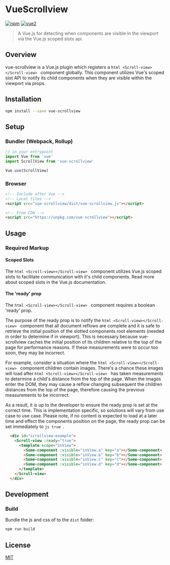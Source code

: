 # VueScrollview

[![npm](https://img.shields.io/npm/v/vue-scrollview.svg)](https://www.npmjs.com/package/vue-scrollview) [![vue2](https://img.shields.io/badge/vue-2.x-brightgreen.svg)](https://vuejs.org/)

> A Vue.js for detecting when components are visible in the viewport via the Vue.js scoped slots api.

## Overview

vue-scrollview is a Vue.js plugin which registers a ```html <Scroll-view></Scroll-view> ``` component globally. This component utilizes Vue's scoped slot
API to notify its child components when they are visible within the viewport via props.

## Installation

```bash
npm install --save vue-scrollview
```

## Setup

### Bundler (Webpack, Rollup)

```js
// in your entrypoint
import Vue from 'vue'
import ScrollView from 'vue-scrollview'

Vue.use(ScrollView)
```

### Browser

```html
<!-- Include after Vue -->
<!-- Local files -->
<script src="vue-scrollview/dist/vue-scrollview.js"></script>

<!-- From CDN -->
<script src="https://unpkg.com/vue-scrollview"></script>
```

## Usage

### Required Markup

#### Scoped Slots

The ```html <Scroll-view></Scroll-view> ``` component utilizes Vue.js scoped slots to facilitate
communication with it's child components. Read more about scoped slots in the Vue.js documentation.

#### The 'ready' prop

The ```html <Scroll-view></Scroll-view> ``` component requires a boolean 'ready' prop.

The purpose of the ready prop is to notify the ```html <Scroll-view></Scroll-view> ``` component that all document reflows
are complete and it is safe to retrieve the initial position of the slotted components root elements (needed in order to determine if in viewport).
This is necessary because vue-scrollview caches the initial position of its children relative to the top of the page for performance reasons. If these measurements
were to occur too soon, they may be incorrect.

For example, consider a situation where the ```html <Scroll-view></Scroll-view> ``` component children contain images. There's a chance these images
will load after ```html <Scroll-view></Scroll-view> ``` has taken measurements to determine a child's distance from the top of the page. When the images enter
the DOM, they may cause a reflow changing subsequent the children distances from the top of the page, therefore causing the previous measurements to be incorrect.

As a result, it is up to the developer to ensure the ready prop is set at the correct time. This is implementation specific, so solutions will
vary from use case to use case. Please note, if no content is expected to load at a later time and effect the components position on the page, the ready
prop can be set immediately to ```js true ```.

```html
  <div id="scrollview-example">
    <Scroll-view :ready="true">
      <template scope="inView">
        <Some-component :visible="inView.a" key="a"></Some-component>
        <Some-component :visible="inView.b" key="b"></Some-component>
        <Some-component :visible="inView.c" key="c"></Some-component>
        <Some-component :visible="inView.d" key="d"></Some-component>
      </template>
    </Scroll-view>
  </div>
```

## Development

### Build

Bundle the js and css of to the `dist` folder:

```bash
npm run build
```

## License

[MIT](http://opensource.org/licenses/MIT)

